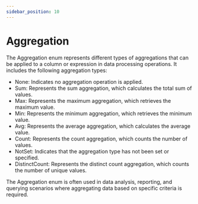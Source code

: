 ```yaml
---
sidebar_position: 10
---
```

# Aggregation

The Aggregation enum represents different types of aggregations that can be applied to a column or expression in data processing operations. It includes the following aggregation types:

- None: Indicates no aggregation operation is applied.
- Sum: Represents the sum aggregation, which calculates the total sum of values.
- Max: Represents the maximum aggregation, which retrieves the maximum value.
- Min: Represents the minimum aggregation, which retrieves the minimum value.
- Avg: Represents the average aggregation, which calculates the average value.
- Count: Represents the count aggregation, which counts the number of values.
- NotSet: Indicates that the aggregation type has not been set or specified.
- DistinctCount: Represents the distinct count aggregation, which counts the number of unique values.

The Aggregation enum is often used in data analysis, reporting, and querying scenarios where aggregating data based on specific criteria is required.
